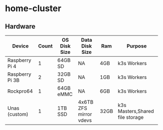 # home-cluster

## Hardware

| Device          | Count | OS Disk Size | Data Disk Size         | Ram  | Purpose                         |
| --------------- | ----- | ------------ | ---------------------- | ---- | ------------------------------- |
| Raspberry Pi 4  | 1     | 64GB SD      | NA                     | 4GB  | k3s Workers                     |
| Raspberry Pi 3B | 2     | 32GB SD      | NA                     | 1GB  | k3s Workers                     |
| Rockpro64       | 1     | 64GB eMMC    | NA                     | 6GB  | k3s Workers                     |
| Unas (custom)   | 1     | 1TB SSD      | 4x6TB ZFS mirror vdevs | 32GB | k3s Masters,Shared file storage |
